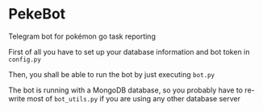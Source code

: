 # PekeBot
Telegram bot for pokémon go task reporting

First of all you have to set up your database information and bot token in `config.py`

Then, you shall be able to run the bot by just executing `bot.py`

The bot is running with a MongoDB database, so you probably have to re-write most of `bot_utils.py` if you are using any other database server
